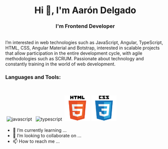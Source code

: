 <h1 align="center">Hi 👋, I'm Aarón Delgado</h1>
<h3 align="center">I'm Frontend Developer</h3>
<br>
I’m interested in web technologies
such as JavaScript, Angular, TypeScript, HTML, CSS, Angular Material and Botstrap,
interested in scalable projects that allow participation in the entire development cycle,
with agile methodologies such as SCRUM. Passionate about technology and constantly
training in the world of web development.
<br>
<h3 align="left">Languages and Tools:</h3>
<br>
<p>
<img src="https://github.com/blackcater/blackcater/raw/main/images/logo-javascript.svg" height="80" style="vertical-align:down; margin:4px" alt="javascript">
<img src="https://github.com/blackcater/blackcater/raw/main/images/logo-typescript.svg" height="80" style="vertical-align:down; margin:4px" alt="typescript">
<img src="https://raw.githubusercontent.com/devicons/devicon/master/icons/html5/html5-original-wordmark.svg" alt="html5" width="80" height="80"/> 
<img src="https://raw.githubusercontent.com/devicons/devicon/master/icons/css3/css3-original-wordmark.svg" alt="css3" width="80" height="80"/> 
</p>

- 🌱 I’m currently learning ...
- 💞️ I’m looking to collaborate on ...
- 📫 How to reach me ...

<!---
aaron-delgad/aaron-delgad is a ✨ special ✨ repository because its `README.md` (this file) appears on your GitHub profile.
You can click the Preview link to take a look at your changes.
--->
